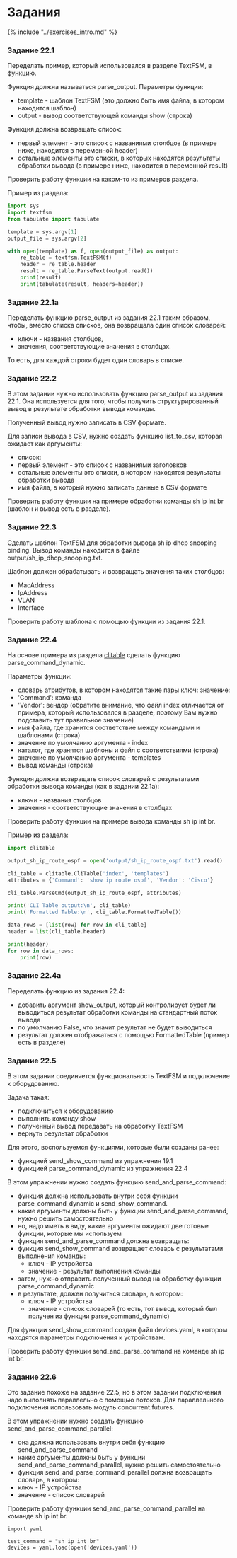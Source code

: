 # Задания

{% include "../exercises_intro.md" %}

### Задание 22.1

Переделать пример, который использовался в разделе TextFSM, в функцию.

Функция должна называться parse_output. Параметры функции:
* template - шаблон TextFSM (это должно быть имя файла, в котором находится шаблон)
* output - вывод соответствующей команды show (строка)

Функция должна возвращать список:
* первый элемент - это список с названиями столбцов (в примере ниже, находится в переменной header)
* остальные элементы это списки, в которых находятся результаты обработки вывода (в примере ниже, находится в переменной result)

Проверить работу функции на каком-то из примеров раздела.

Пример из раздела:
```python
import sys
import textfsm
from tabulate import tabulate

template = sys.argv[1]
output_file = sys.argv[2]

with open(template) as f, open(output_file) as output:
    re_table = textfsm.TextFSM(f)
    header = re_table.header
    result = re_table.ParseText(output.read())
    print(result)
    print(tabulate(result, headers=header))

```


### Задание 22.1a

Переделать функцию parse_output из задания 22.1 таким образом,
чтобы, вместо списка списков, она возвращала один список словарей:
* ключи - названия столбцов,
* значения, соответствующие значения в столбцах.

То есть, для каждой строки будет один словарь в списке.


### Задание 22.2

В этом задании нужно использовать функцию parse_output из задания 22.1.
Она используется для того, чтобы получить структурированный вывод
в результате обработки вывода команды.

Полученный вывод нужно записать в CSV формате.

Для записи вывода в CSV, нужно создать функцию list_to_csv, которая ожидает как аргументы:
* список:
 * первый элемент - это список с названиями заголовков
 * остальные элементы это списки, в котором находятся результаты обработки вывода
* имя файла, в который нужно записать данные в CSV формате

Проверить работу функции на примере обработки команды sh ip int br (шаблон и вывод есть в разделе).


### Задание 22.3

Сделать шаблон TextFSM для обработки вывода sh ip dhcp snooping binding.
Вывод команды находится в файле output/sh_ip_dhcp_snooping.txt.

Шаблон должен обрабатывать и возвращать значения таких столбцов:
* MacAddress
* IpAddress
* VLAN
* Interface

Проверить работу шаблона с помощью функции из задания 22.1.

### Задание 22.4

На основе примера из раздела [clitable](../../book/22_textfsm/3_textfsm_clitable.md) сделать функцию parse_command_dynamic.

Параметры функции:
* словарь атрибутов, в котором находятся такие пары ключ: значение:
 * 'Command': команда
 * 'Vendor': вендор (обратите внимание, что файл index отличается от примера, который использовался в разделе, поэтому Вам нужно подставить тут правильное значение)
* имя файла, где хранится соответствие между командами и шаблонами (строка)
 * значение по умолчанию аргумента - index
* каталог, где хранятся шаблоны и файл с соответствиями (строка)
 * значение по умолчанию аргумента - templates
* вывод команды (строка)

Функция должна возвращать список словарей с результатами обработки вывода команды (как в задании 22.1a):
* ключи - названия столбцов
* значения - соответствующие значения в столбцах

Проверить работу функции на примере вывода команды sh ip int br.

Пример из раздела:
```python
import clitable

output_sh_ip_route_ospf = open('output/sh_ip_route_ospf.txt').read()

cli_table = clitable.CliTable('index', 'templates')
attributes = {'Command': 'show ip route ospf', 'Vendor': 'Cisco'}

cli_table.ParseCmd(output_sh_ip_route_ospf, attributes)

print('CLI Table output:\n', cli_table)
print('Formatted Table:\n', cli_table.FormattedTable())

data_rows = [list(row) for row in cli_table]
header = list(cli_table.header)

print(header)
for row in data_rows:
    print(row)

```

### Задание 22.4a

Переделать функцию из задания 22.4:
* добавить аргумент show_output, который контролирует будет ли выводиться результат обработки команды на стандартный поток вывода
 * по умолчанию False, что значит результат не будет выводиться
* результат должен отображаться с помощью FormattedTable (пример есть в разделе)


### Задание 22.5

В этом задании соединяется функциональность TextFSM и подключение к оборудованию.

Задача такая:
* подключиться к оборудованию
* выполнить команду show
* полученный вывод передавать на обработку TextFSM
* вернуть результат обработки

Для этого, воспользуемся функциями, которые были созданы ранее:
* функцией send_show_command из упражнения 19.1
* функцией parse_command_dynamic из упражнения 22.4

В этом упражнении нужно создать функцию send_and_parse_command:
* функция должна использовать внутри себя функции parse_command_dynamic и send_show_command.
* какие аргументы должны быть у функции send_and_parse_command, нужно решить самостоятельно
 * но, надо иметь в виду, какие аргументы ожидают две готовые функции, которые мы используем
* функция send_and_parse_command должна возвращать:
 * функция send_show_command возвращает словарь с результатами выполнения команды:
    * ключ - IP устройства
    * значение - результат выполнения команды
 * затем, нужно отправить полученный вывод на обработку функции parse_command_dynamic
 * в результате, должен получиться словарь, в котором:
    * ключ - IP устройства
    * значение - список словарей (то есть, тот вывод, который был получен из функции parse_command_dynamic)

Для функции send_show_command создан файл devices.yaml, в котором находятся параметры подключения к устройствам.

Проверить работу функции send_and_parse_command на команде sh ip int br.


### Задание 22.6

Это задание похоже на задание 22.5, но в этом задании подключения надо выполнять параллельно с помощью потоков.
Для параллельного подключения использовать модуль concurrent.futures.

В этом упражнении нужно создать функцию send_and_parse_command_parallel:
* она должна использовать внутри себя функцию send_and_parse_command
* какие аргументы должны быть у функции send_and_parse_command_parallel, нужно решить самостоятельно
* функция send_and_parse_command_parallel должна возвращать словарь, в котором:
 * ключ - IP устройства
 * значение - список словарей

Проверить работу функции send_and_parse_command_parallel на команде sh ip int br.

```
import yaml

test_command = "sh ip int br"
devices = yaml.load(open('devices.yaml'))
```


